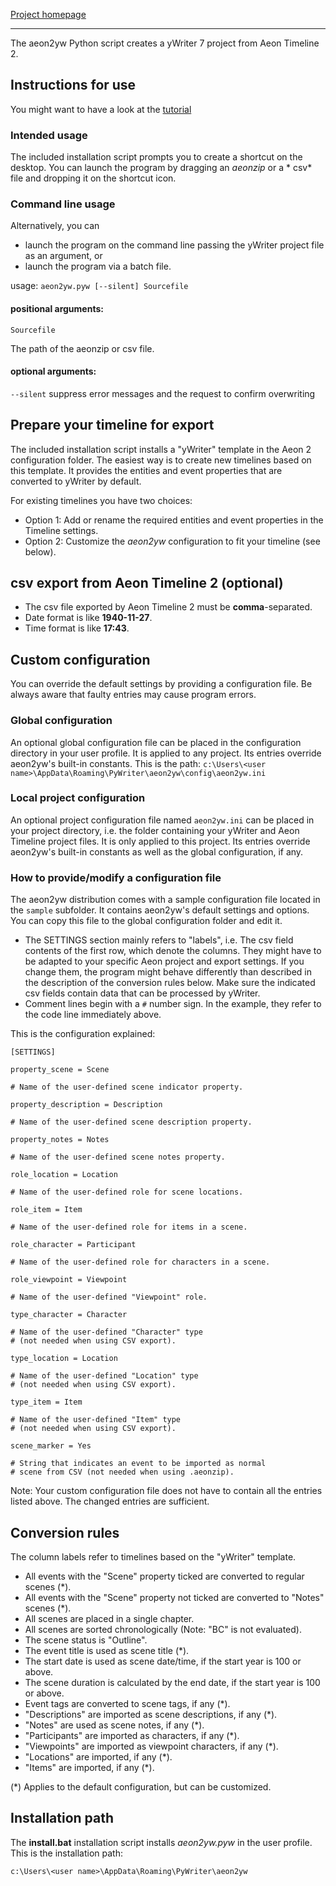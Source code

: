 [Project homepage](https://peter88213.github.io/aeon2yw)

------------------------------------------------------------------

The aeon2yw Python script creates a yWriter 7 project from Aeon Timeline 2.

## Instructions for use

You might want to have a look at the [tutorial](https://peter88213.github.io/aeon2yw/tutorial)

### Intended usage

The included installation script prompts you to create a shortcut on the desktop. You can launch the program by dragging an *aeonzip* or a * csv* file and dropping it on the shortcut icon. 

### Command line usage

Alternatively, you can

- launch the program on the command line passing the yWriter project file as an argument, or
- launch the program via a batch file.

usage: `aeon2yw.pyw [--silent] Sourcefile`

#### positional arguments:

`Sourcefile` 

The path of the aeonzip or csv file.

#### optional arguments:

`--silent`  suppress error messages and the request to confirm overwriting

## Prepare your timeline for export

The included installation script installs a "yWriter" template in the Aeon 2 configuration folder. 
The easiest way is to create new timelines based on this template. It provides the entities and event properties that are converted to yWriter by default.

For existing timelines you have two choices:

- Option 1: Add or rename the required entities and event properties in the Timeline settings.
- Option 2: Customize the *aeon2yw* configuration to fit your timeline (see below).


## csv export from Aeon Timeline 2 (optional)

- The csv file exported by Aeon Timeline 2 must be **comma**-separated.
- Date format is like **1940-11-27**.
- Time format is like **17:43**.


## Custom configuration

You can override the default settings by providing a configuration file. Be always aware that faulty entries may cause program errors. 

### Global configuration

An optional global configuration file can be placed in the configuration directory in your user profile. It is applied to any project. Its entries override aeon2yw's built-in constants. This is the path:
`c:\Users\<user name>\AppData\Roaming\PyWriter\aeon2yw\config\aeon2yw.ini`
  
### Local project configuration

An optional project configuration file named `aeon2yw.ini` can be placed in your project directory, i.e. the folder containing your yWriter and Aeon Timeline project files. It is only applied to this project. Its entries override aeon2yw's built-in constants as well as the global configuration, if any.

### How to provide/modify a configuration file

The aeon2yw distribution comes with a sample configuration file located in the `sample` subfolder. It contains aeon2yw's default settings and options. You can copy this file to the global configuration folder and edit it.

- The SETTINGS section mainly refers to "labels", i.e. The csv field contents of the first row, which denote the columns. They might have to be adapted to your specific Aeon project and export settings. If you change them, the program might behave differently than described in the description of the conversion rules below. Make sure the indicated csv fields contain data that can be processed by yWriter.
- Comment lines begin with a `#` number sign. In the example, they refer to the code line immediately above.

This is the configuration explained: 

```
[SETTINGS]

property_scene = Scene

# Name of the user-defined scene indicator property.

property_description = Description

# Name of the user-defined scene description property.

property_notes = Notes

# Name of the user-defined scene notes property.

role_location = Location

# Name of the user-defined role for scene locations.

role_item = Item

# Name of the user-defined role for items in a scene.

role_character = Participant

# Name of the user-defined role for characters in a scene.

role_viewpoint = Viewpoint

# Name of the user-defined "Viewpoint" role.

type_character = Character

# Name of the user-defined "Character" type
# (not needed when using CSV export).

type_location = Location

# Name of the user-defined "Location" type
# (not needed when using CSV export).

type_item = Item

# Name of the user-defined "Item" type
# (not needed when using CSV export).

scene_marker = Yes

# String that indicates an event to be imported as normal
# scene from CSV (not needed when using .aeonzip).

```

Note: Your custom configuration file does not have to contain all the entries listed above. 
The changed entries are sufficient. 

## Conversion rules

The column labels refer to timelines based on the "yWriter" template. 

-   All events with the "Scene" property ticked are converted to regular scenes (*).
-   All events with the "Scene" property not ticked are converted to "Notes" scenes (*).
-   All scenes are placed in a single chapter.
-   All scenes are sorted chronologically (Note: "BC" is not evaluated). 
-   The scene status is "Outline". 
-	The event title is used as scene title (*).
- 	The start date is used as scene date/time, if the start year is 100 or above.
-	The scene duration is calculated by the end date, if the start year is 100 or above.
-	Event tags are converted to scene tags, if any (*).
-   "Descriptions" are imported as scene descriptions, if any (*).
-   "Notes" are used as scene notes, if any (*).
-	"Participants" are imported as characters, if any (*).
-	"Viewpoints" are imported as viewpoint characters, if any (*).
-	"Locations" are imported, if any (*).
-	"Items" are imported, if any (*).

(*) Applies to the default configuration, but can be customized. 


## Installation path

The **install.bat** installation script installs *aeon2yw.pyw* in the user profile. This is the installation path: 

`c:\Users\<user name>\AppData\Roaming\PyWriter\aeon2yw`
    
